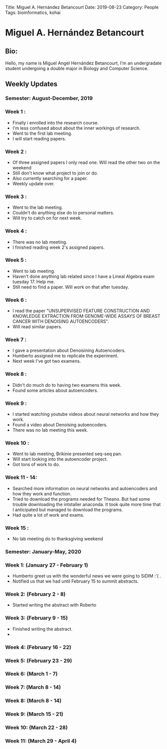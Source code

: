 Title: Miguel A. Hernández Betancourt 
Date: 2019-08-23
Category: People
Tags: bioinformatics, kohai 

# Miguel A. Hernández Betancourt

## Bio:

Hello, my name is Miguel Angel Hernández Betancourt, I'm an undergradate student undergoing a double major
in Biology and Computer Science. 

## Weekly Updates

### Semester: August-December, 2019

### Week 1 : 

- Finally i enrolled into the research course.
- I'm less confused about about the inner workings of research.
- Went to the first lab meeting.
- I will start reading papers.

### Week 2 : 

- Of three assigned papers I only read one. Will read the other two on the weekend
- Still don't know what project to join or do.
- Also currently searching for a paper. 
- Weekly update over. 

### Week 3 :

- Went to the lab meeting.
- Couldn't do anything else do to personal matters.
- Will try to catch on for next week. 

### Week 4 :

- There was no lab meeting.
- I finished reading week 2's assigned papers. 

### Week 5 :

- Went to lab meeting. 
- Haven't done anything lab related since I have a Lineal Algebra exam tuesday 17. Help me.
- Still need to find a paper. Will work on that after tuesday.  

### Week 6 : 

- I read the paper "UNSUPERVISED FEATURE CONSTRUCTION AND KNOWLEDGE EXTRACTION FROM GENOME-WIDE ASSAYS OF BREAST CANCER WITH DENOISING AUTOENCODERS".
- Will read similar papers.

### Week 7 :
- I gave a presentation about Denoisining Autoencoders.
- Humberto assigned me to replicate the experiment.
- Next week I've got two examens. 

### Week 8 :
- Didn't do much do to having two examens this week. 
- Found some articles about autoencoders. 

### Week 9 :
- I started watching youtube videos about neural networks and how they work.
- Found a video about Denoising autoencoders.
- There was no lab meeting this week. 

### Week 10 :
- Went to lab meeting, Brikinie presented seq-seq pan.
- Will start looking into the autoencoder project. 
- Got tons of work to do. 

### Week 11 \- 14:
- Searched more information on neural networks and autoencoders and how they work and function.
- Tried to download the programs needed for Theano. But had some trouble downloading the intstaller anaconda. It took quite more time that I anticipated but managed to download the programs.
- Had quite a lot of work and exams.

### Week 15 :
- No lab meeting do to thanksgiving weekend 

### Semester: January-May, 2020

### Week 1: (January 27 - February 1)
- Humberto greet us with the wonderful news we were going to SiDIM :'( .
- Notified us that we had until February 15 to summit abstracts.

### Week 2: (February 2 - 8)
- Started writing the abstract with Roberto

### Week 3: (February 9 - 15)
- Finished writing the abstract.
- 

### Week 4: (February 16 - 22)

### Week 5: (February 23 - 29)

### Week 6: (March 1 - 7)

### Week 7: (March 8 - 14)

### Week 8: (March 8 - 14)

### Week 9: (March 15 - 21)

### Week 10: (March 22 - 28)

### Week 11: (March 29 - April 4)
